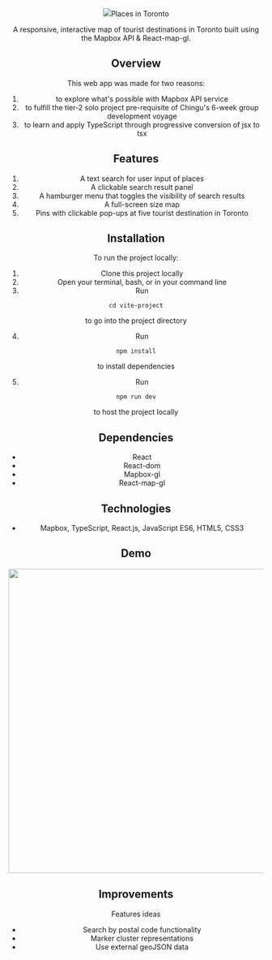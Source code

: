 
<div align="center">
<img src="../vite-project/images/logo.png>
</div>

## Places in Toronto 
A responsive, interactive map of tourist destinations in Toronto built using the Mapbox API & React-map-gl.


## Overview 
This web app was made for two reasons:
1. to explore what's possible with Mapbox API service
2. to fulfill the tier-2 solo project pre-requisite of Chingu's 6-week group development voyage
3. to learn and apply TypeScript through progressive conversion of jsx to tsx   

## Features
1. A text search for user input of places 
2. A clickable search result panel
3. A hamburger menu that toggles the visibility of search results
4. A full-screen size map
5. Pins with clickable pop-ups at five tourist destination in Toronto    


## Installation
To run the project locally: 

1. Clone this project locally
2. Open your terminal, bash, or in your command line
3. Run 
```
cd vite-project
```
to go into the project directory

4. Run 
```
npm install
```
to install dependencies

5. Run
```
npm run dev
```
to host the project locally

## Dependencies
- React
- React-dom
- Mapbox-gl
- React-map-gl

## Technologies
- Mapbox, TypeScript, React.js, JavaScript ES6, HTML5, CSS3

## Demo
<div  align="center">
    <img src="../vite-project/images/demo.gif" height=600px>
</div>
 
## Improvements
Features ideas
- Search by postal code functionality 
- Marker cluster representations
- Use external geoJSON data
 

